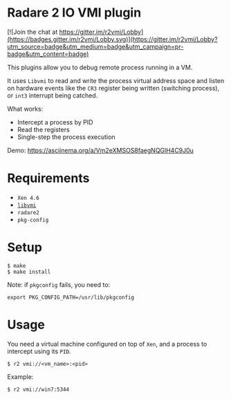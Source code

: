 # Radare 2 IO VMI plugin

[![Join the chat at https://gitter.im/r2vmi/Lobby](https://badges.gitter.im/r2vmi/Lobby.svg)](https://gitter.im/r2vmi/Lobby?utm_source=badge&utm_medium=badge&utm_campaign=pr-badge&utm_content=badge)

This plugins allow you to debug remote process running in a VM.

It uses `Libvmi` to read and write the process virtual address space and listen on hardware events like
the `CR3` register being written (switching process), or `int3` interrupt being catched.

What works:
- Intercept a process by PID
- Read the registers
- Single-step the process execution

Demo: https://asciinema.org/a/Vm2eXMSOS8faegNQGlH4C9J0u

# Requirements

- `Xen 4.6`
- [`libvmi`](http://libvmi.com/)
- `radare2`
- `pkg-config`

# Setup

    $ make
    $ make install

Note: if `pkgconfig` fails, you need to:

    export PKG_CONFIG_PATH=/usr/lib/pkgconfig

# Usage

You need a virtual machine configured on top of `Xen`, and a process to intercept using its `PID`.

    $ r2 vmi://<vm_name>:<pid>

Example:

    $ r2 vmi://win7:5344

